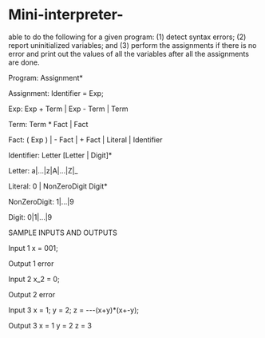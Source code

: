 # Mini-interpreter-
able to do the following for a given program: 
  (1) detect syntax errors; 
  (2) report uninitialized variables; and 
  (3) perform the assignments if there is no error and print out the values of all the variables after all the assignments are done.
  
Program:
	Assignment*

Assignment:
	Identifier = Exp;

Exp: 
	Exp + Term | Exp - Term | Term

Term:
	Term * Fact  | Fact

Fact:
	( Exp ) | - Fact | + Fact | Literal | Identifier

Identifier:
     	Letter [Letter | Digit]*

Letter:
	a|...|z|A|...|Z|_

Literal:
	0 | NonZeroDigit Digit*
		
NonZeroDigit:
	1|...|9

Digit:
	0|1|...|9
  

SAMPLE INPUTS AND OUTPUTS

Input 1
x = 001;

Output 1
error

Input 2
x_2 = 0;

Output 2
error

Input 3
x = 1;
y = 2;
z = ---(x+y)*(x+-y);

Output 3
x = 1
y = 2
z = 3
